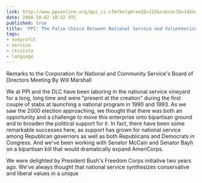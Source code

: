 ```yaml
---
link: http://www.ppionline.org/ppi_ci.cfm?knlgAreaID=115&subsecID=145&contentID=252419
date: 2008-10-02 18:32 UTC
published: true
title: 'PPI: The False Choice Between National Service and Volunteerism by Will Marshall'
tags:
- nonprofit
- service
- ctcvista
- language
---
```


Remarks to the Corporation for National and Community Service's Board of Directors Meeting
By Will Marshall

We at PPI and the DLC have been laboring in the national service vineyard for a long, long time and were "present at the creation" during the first couple of stabs at launching a national program in 1990 and 1993. As we saw the 2000 election approaching, we thought that there was both an opportunity and a challenge to move this enterprise onto bipartisan ground and to broaden the political support for it. In fact, there have been some remarkable successes here, as support has grown for national service among Republican governors as well as both Republicans and Democrats in Congress. And we've been working with Senator McCain and Senator Bayh on a bipartisan bill that would dramatically expand AmeriCorps.

We were delighted by President Bush's Freedom Corps initiative two years ago. We've always thought that national service synthesizes conservative and liberal values in a unique
